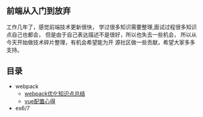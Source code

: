 ## 前端从入门到放弃

<p>工作几年了，感觉前端技术更新很快，
学过很多知识需要整理,面试过程很多知识点自己也都会，
但是由于自己表达描述不是很好，所以也失去一些机会，
所以从今天开始做技术碎片整理，有机会希望能为开
源社区做一些贡献，希望大家多多支持。</p>

## 目录
* webpack
    * [webpack优化知识点总结](webpack/01/README.md)
    * [vue配置心得](webpack/02/README.md)
* es6/7